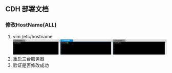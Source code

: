 ## CDH 部署文档
### 修改HostName(ALL)
1.  vim /etc/hostname
![image](etchostname.png)
2. 重启三台服务器
3. 验证是否修改成功